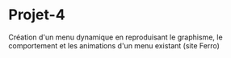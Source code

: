 # Projet-4
Création d'un menu dynamique en reproduisant le graphisme, le comportement et les animations d'un menu existant (site Ferro)
